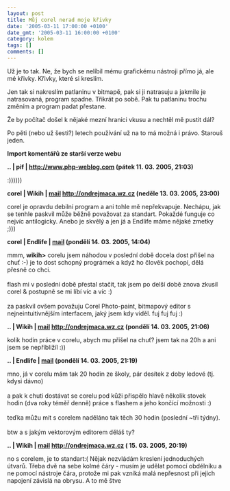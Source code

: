 ```yaml
---
layout: post
title: Můj corel nerad moje křivky
date: '2005-03-11 17:00:00 +0100'
date_gmt: '2005-03-11 16:00:00 +0100'
category: kolem
tags: []
comments: []
---
```

<p>Už je to tak. Ne, že bych se nelíbil mému grafickému nástroji přímo já, ale mé křivky. Křivky, které si kreslím.</p>
<p>Jen tak si nakreslím patlaninu v bitmapě, pak si ji natrasuju a jakmile je natrasovaná, program spadne. Třikrát po sobě. Pak tu patlaninu trochu změním a program padat přestane.</p>
<p>Že by počítač došel k nějaké mezní hranici vkusu a nechtěl mě pustit dál?</p>
<p>Po pěti (nebo už šesti?) letech používání už na to má možná i právo. Starouš jeden.</p>
<div class="import-komentaru">
<p><strong>Import komentářů ze starší verze webu</strong></p>
<div class="comment">
<p style="font-weight:bold"><span class="compredmet">..</span> | <span class="comname">pif</span> |  <a href="http://www.php-weblog.com">http://www.php-weblog.com</a> (pátek&nbsp;11.&nbsp;03.&nbsp;2005,&nbsp;21:03)</p>
<p>:)))))) </p>
</div>
<div class="comment">
<p style="font-weight:bold"><span class="compredmet">corel</span> | <span class="comname">Wikih</span> |  <a href="mailto:ondrejmaca@centrum.cz">mail</a>  <a href="http://ondrejmaca.wz.cz">http://ondrejmaca.wz.cz</a> (neděle&nbsp;13.&nbsp;03.&nbsp;2005,&nbsp;23:00)</p>
<p>corel je opravdu debilní program a ani tohle mě nepřekvapuje. Nechápu, jak se tenhle paskvil může běžně považovat za standart. Pokaždé funguje co nejvíc antilogicky. Anebo je skvělý a jen já a Endlife máme nějaké zmetky ;))) </p>
</div>
<div class="comment">
<p style="font-weight:bold"><span class="compredmet">corel</span> | <span class="comname">Endlife</span> |  <a href="mailto:jan.martinek@post.cz">mail</a> (pondělí&nbsp;14.&nbsp;03.&nbsp;2005,&nbsp;14:04)</p>
<p>mmm, <strong>wikih&gt;</strong> corelu jsem náhodou v poslední době docela dost přišel na chuť :-) je to dost schopný prográmek a když ho člověk pochopí, dělá přesně co chci.  <br>  <br> flash mi v poslední době přestal stačit, tak jsem po delší době znova zkusil corel &amp; postupně se mi líbí víc a víc :) <br>  <br> za paskvil ovšem považuju Corel Photo-paint, bitmapový editor s nejneintuitivnějším interfacem, jaký jsem kdy viděl. fuj fuj fuj :) </p>
</div>
<div class="comment">
<p style="font-weight:bold"><span class="compredmet">..</span> | <span class="comname">Wikih</span> |  <a href="mailto:ondrejmaca@centrum.cz">mail</a>  <a href="http://ondrejmaca.wz.cz">http://ondrejmaca.wz.cz</a> (pondělí&nbsp;14.&nbsp;03.&nbsp;2005,&nbsp;21:06)</p>
<p>kolik hodin práce v corelu, abych mu přišel na chuť? jsem tak na 20h a ani jsem se nepříbližíl :)) </p>
</div>
<div class="comment">
<p style="font-weight:bold"><span class="compredmet">..</span> | <span class="comname">Endlife</span> |  <a href="mailto:jan.martinek@post.cz">mail</a> (pondělí&nbsp;14.&nbsp;03.&nbsp;2005,&nbsp;21:19)</p>
<p>mno, já v corelu mám tak 20 hodin ze školy, pár desítek z doby ledové (tj. kdysi dávno)  <br>  <br> a pak k chuti dostávat se corelu pod kůži přispělo hlavě několik stovek hodin (dva roky téměř denně) práce s flashem a jeho končící možnosti :) <br>  <br> teďka můžu mít s corelem naděláno tak těch 30 hodin (poslední ~tři týdny). <br>  <br> btw a s jakým vektorovým editorem děláš ty? </p>
</div>
<div class="comment">
<p style="font-weight:bold"><span class="compredmet">..</span> | <span class="comname">Wikih</span> |  <a href="mailto:ondrejmaca@centrum.cz">mail</a>  <a href="http://ondrejmaca.wz.cz">http://ondrejmaca.wz.cz</a> (&nbsp;15.&nbsp;03.&nbsp;2005,&nbsp;20:19)</p>
<p>no s corelem, je to standart:( Nějak nezvládám kreslení jednoduchých útvarů. Třeba dvě na sebe kolmé čáry - musím je udělat pomocí obdélníku a ne pomocí nástroje čára, protože mi pak vzniká malá nepřesnost při jejich napojení závislá na obrysu. A to mě štve </p>
</div>
</div>

